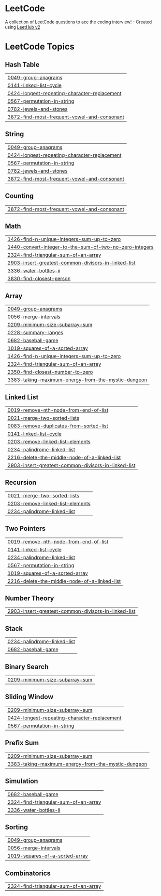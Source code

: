# LeetCode
A collection of LeetCode questions to ace the coding interview! - Created using [LeetHub v2](https://github.com/arunbhardwaj/LeetHub-2.0)

<!---LeetCode Topics Start-->
# LeetCode Topics
## Hash Table
|  |
| ------- |
| [0049-group-anagrams](https://github.com/Naveen18vn/LeetCode/tree/master/0049-group-anagrams) |
| [0141-linked-list-cycle](https://github.com/Naveen18vn/LeetCode/tree/master/0141-linked-list-cycle) |
| [0424-longest-repeating-character-replacement](https://github.com/Naveen18vn/LeetCode/tree/master/0424-longest-repeating-character-replacement) |
| [0567-permutation-in-string](https://github.com/Naveen18vn/LeetCode/tree/master/0567-permutation-in-string) |
| [0782-jewels-and-stones](https://github.com/Naveen18vn/LeetCode/tree/master/0782-jewels-and-stones) |
| [3872-find-most-frequent-vowel-and-consonant](https://github.com/Naveen18vn/LeetCode/tree/master/3872-find-most-frequent-vowel-and-consonant) |
## String
|  |
| ------- |
| [0049-group-anagrams](https://github.com/Naveen18vn/LeetCode/tree/master/0049-group-anagrams) |
| [0424-longest-repeating-character-replacement](https://github.com/Naveen18vn/LeetCode/tree/master/0424-longest-repeating-character-replacement) |
| [0567-permutation-in-string](https://github.com/Naveen18vn/LeetCode/tree/master/0567-permutation-in-string) |
| [0782-jewels-and-stones](https://github.com/Naveen18vn/LeetCode/tree/master/0782-jewels-and-stones) |
| [3872-find-most-frequent-vowel-and-consonant](https://github.com/Naveen18vn/LeetCode/tree/master/3872-find-most-frequent-vowel-and-consonant) |
## Counting
|  |
| ------- |
| [3872-find-most-frequent-vowel-and-consonant](https://github.com/Naveen18vn/LeetCode/tree/master/3872-find-most-frequent-vowel-and-consonant) |
## Math
|  |
| ------- |
| [1426-find-n-unique-integers-sum-up-to-zero](https://github.com/Naveen18vn/LeetCode/tree/master/1426-find-n-unique-integers-sum-up-to-zero) |
| [1440-convert-integer-to-the-sum-of-two-no-zero-integers](https://github.com/Naveen18vn/LeetCode/tree/master/1440-convert-integer-to-the-sum-of-two-no-zero-integers) |
| [2324-find-triangular-sum-of-an-array](https://github.com/Naveen18vn/LeetCode/tree/master/2324-find-triangular-sum-of-an-array) |
| [2903-insert-greatest-common-divisors-in-linked-list](https://github.com/Naveen18vn/LeetCode/tree/master/2903-insert-greatest-common-divisors-in-linked-list) |
| [3336-water-bottles-ii](https://github.com/Naveen18vn/LeetCode/tree/master/3336-water-bottles-ii) |
| [3830-find-closest-person](https://github.com/Naveen18vn/LeetCode/tree/master/3830-find-closest-person) |
## Array
|  |
| ------- |
| [0049-group-anagrams](https://github.com/Naveen18vn/LeetCode/tree/master/0049-group-anagrams) |
| [0056-merge-intervals](https://github.com/Naveen18vn/LeetCode/tree/master/0056-merge-intervals) |
| [0209-minimum-size-subarray-sum](https://github.com/Naveen18vn/LeetCode/tree/master/0209-minimum-size-subarray-sum) |
| [0228-summary-ranges](https://github.com/Naveen18vn/LeetCode/tree/master/0228-summary-ranges) |
| [0682-baseball-game](https://github.com/Naveen18vn/LeetCode/tree/master/0682-baseball-game) |
| [1019-squares-of-a-sorted-array](https://github.com/Naveen18vn/LeetCode/tree/master/1019-squares-of-a-sorted-array) |
| [1426-find-n-unique-integers-sum-up-to-zero](https://github.com/Naveen18vn/LeetCode/tree/master/1426-find-n-unique-integers-sum-up-to-zero) |
| [2324-find-triangular-sum-of-an-array](https://github.com/Naveen18vn/LeetCode/tree/master/2324-find-triangular-sum-of-an-array) |
| [2350-find-closest-number-to-zero](https://github.com/Naveen18vn/LeetCode/tree/master/2350-find-closest-number-to-zero) |
| [3383-taking-maximum-energy-from-the-mystic-dungeon](https://github.com/Naveen18vn/LeetCode/tree/master/3383-taking-maximum-energy-from-the-mystic-dungeon) |
## Linked List
|  |
| ------- |
| [0019-remove-nth-node-from-end-of-list](https://github.com/Naveen18vn/LeetCode/tree/master/0019-remove-nth-node-from-end-of-list) |
| [0021-merge-two-sorted-lists](https://github.com/Naveen18vn/LeetCode/tree/master/0021-merge-two-sorted-lists) |
| [0083-remove-duplicates-from-sorted-list](https://github.com/Naveen18vn/LeetCode/tree/master/0083-remove-duplicates-from-sorted-list) |
| [0141-linked-list-cycle](https://github.com/Naveen18vn/LeetCode/tree/master/0141-linked-list-cycle) |
| [0203-remove-linked-list-elements](https://github.com/Naveen18vn/LeetCode/tree/master/0203-remove-linked-list-elements) |
| [0234-palindrome-linked-list](https://github.com/Naveen18vn/LeetCode/tree/master/0234-palindrome-linked-list) |
| [2216-delete-the-middle-node-of-a-linked-list](https://github.com/Naveen18vn/LeetCode/tree/master/2216-delete-the-middle-node-of-a-linked-list) |
| [2903-insert-greatest-common-divisors-in-linked-list](https://github.com/Naveen18vn/LeetCode/tree/master/2903-insert-greatest-common-divisors-in-linked-list) |
## Recursion
|  |
| ------- |
| [0021-merge-two-sorted-lists](https://github.com/Naveen18vn/LeetCode/tree/master/0021-merge-two-sorted-lists) |
| [0203-remove-linked-list-elements](https://github.com/Naveen18vn/LeetCode/tree/master/0203-remove-linked-list-elements) |
| [0234-palindrome-linked-list](https://github.com/Naveen18vn/LeetCode/tree/master/0234-palindrome-linked-list) |
## Two Pointers
|  |
| ------- |
| [0019-remove-nth-node-from-end-of-list](https://github.com/Naveen18vn/LeetCode/tree/master/0019-remove-nth-node-from-end-of-list) |
| [0141-linked-list-cycle](https://github.com/Naveen18vn/LeetCode/tree/master/0141-linked-list-cycle) |
| [0234-palindrome-linked-list](https://github.com/Naveen18vn/LeetCode/tree/master/0234-palindrome-linked-list) |
| [0567-permutation-in-string](https://github.com/Naveen18vn/LeetCode/tree/master/0567-permutation-in-string) |
| [1019-squares-of-a-sorted-array](https://github.com/Naveen18vn/LeetCode/tree/master/1019-squares-of-a-sorted-array) |
| [2216-delete-the-middle-node-of-a-linked-list](https://github.com/Naveen18vn/LeetCode/tree/master/2216-delete-the-middle-node-of-a-linked-list) |
## Number Theory
|  |
| ------- |
| [2903-insert-greatest-common-divisors-in-linked-list](https://github.com/Naveen18vn/LeetCode/tree/master/2903-insert-greatest-common-divisors-in-linked-list) |
## Stack
|  |
| ------- |
| [0234-palindrome-linked-list](https://github.com/Naveen18vn/LeetCode/tree/master/0234-palindrome-linked-list) |
| [0682-baseball-game](https://github.com/Naveen18vn/LeetCode/tree/master/0682-baseball-game) |
## Binary Search
|  |
| ------- |
| [0209-minimum-size-subarray-sum](https://github.com/Naveen18vn/LeetCode/tree/master/0209-minimum-size-subarray-sum) |
## Sliding Window
|  |
| ------- |
| [0209-minimum-size-subarray-sum](https://github.com/Naveen18vn/LeetCode/tree/master/0209-minimum-size-subarray-sum) |
| [0424-longest-repeating-character-replacement](https://github.com/Naveen18vn/LeetCode/tree/master/0424-longest-repeating-character-replacement) |
| [0567-permutation-in-string](https://github.com/Naveen18vn/LeetCode/tree/master/0567-permutation-in-string) |
## Prefix Sum
|  |
| ------- |
| [0209-minimum-size-subarray-sum](https://github.com/Naveen18vn/LeetCode/tree/master/0209-minimum-size-subarray-sum) |
| [3383-taking-maximum-energy-from-the-mystic-dungeon](https://github.com/Naveen18vn/LeetCode/tree/master/3383-taking-maximum-energy-from-the-mystic-dungeon) |
## Simulation
|  |
| ------- |
| [0682-baseball-game](https://github.com/Naveen18vn/LeetCode/tree/master/0682-baseball-game) |
| [2324-find-triangular-sum-of-an-array](https://github.com/Naveen18vn/LeetCode/tree/master/2324-find-triangular-sum-of-an-array) |
| [3336-water-bottles-ii](https://github.com/Naveen18vn/LeetCode/tree/master/3336-water-bottles-ii) |
## Sorting
|  |
| ------- |
| [0049-group-anagrams](https://github.com/Naveen18vn/LeetCode/tree/master/0049-group-anagrams) |
| [0056-merge-intervals](https://github.com/Naveen18vn/LeetCode/tree/master/0056-merge-intervals) |
| [1019-squares-of-a-sorted-array](https://github.com/Naveen18vn/LeetCode/tree/master/1019-squares-of-a-sorted-array) |
## Combinatorics
|  |
| ------- |
| [2324-find-triangular-sum-of-an-array](https://github.com/Naveen18vn/LeetCode/tree/master/2324-find-triangular-sum-of-an-array) |
<!---LeetCode Topics End-->